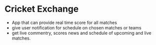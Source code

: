 
# Cricket Exchange
- App that can provide real time score for all matches
- give user notification for schedule on chosen matches or teams
- get live commentry, scores news and schedule of upcoming and live matches.
